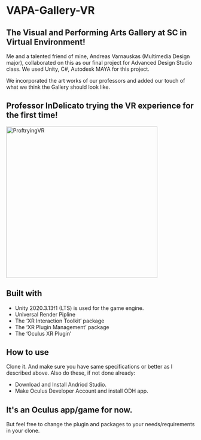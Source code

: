 # VAPA-Gallery-VR
## The Visual and Performing Arts Gallery at SC in Virtual Environment!

Me and a talented friend of mine, Andreas Varnauskas (Multimedia Design major), collaborated on this as our final project for Advanced Design Studio class. We used Unity, C#, Autodesk MAYA for this project.

We incorporated the art works of our professors and added our touch of what we think the Gallery should look like.

## Professor InDelicato trying the VR experience for the first time!

<a href="https://drive.google.com/drive/u/0/folders/1yimrkWEHMnvTd1fINbN3jSYopuJ0aSoA" target="_blank">
  <img width="404" alt="ProftryingVR" src="https://github.com/tprashant-21/VAPA-Gallery-VR/assets/62254242/9e9322e3-932b-4e40-86e7-156fd76a675a">
</a>


## Built with
- Unity 2020.3.13f1 (LTS) is used for the game engine.
- Universal Render Pipline
- The ‘XR Interaction Toolkit’ package
- The ‘XR Plugin Management’ package
- The ‘Oculus XR Plugin’

## How to use 
Clone it. And make sure you have same specifications or better as I described above. Also do these, if not done already:
- Download and Install Andriod Studio.
- Make Oculus Developer Account and install ODH app.

## It's an Oculus app/game for now. 
But feel free to change the plugin and packages to your needs/requirements in your clone.



